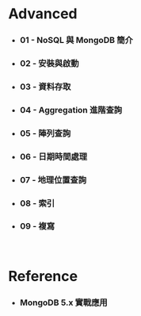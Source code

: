 Advanced
=====
* ### 01 - NoSQL 與 MongoDB 簡介
* ### 02 - 安裝與啟動
* ### 03 - 資料存取
* ### 04 - Aggregation 進階查詢
* ### 05 - 陣列查詢
* ### 06 - 日期時間處理
* ### 07 - 地理位置查詢
* ### 08 - 索引
* ### 09 - 複寫
<br />

Reference
=====
* ### MongoDB 5.x 實戰應用
<br />
